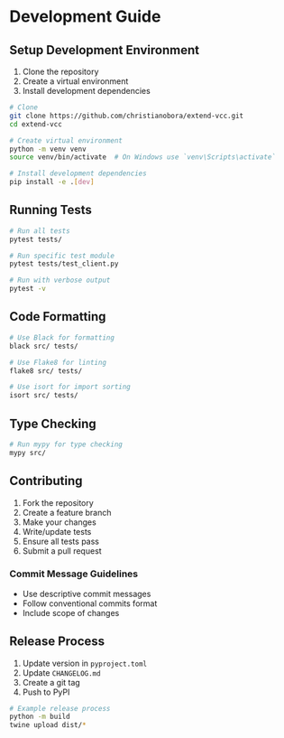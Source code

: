 # Development Guide

## Setup Development Environment

1. Clone the repository
2. Create a virtual environment
3. Install development dependencies

```bash
# Clone
git clone https://github.com/christianobora/extend-vcc.git
cd extend-vcc

# Create virtual environment
python -m venv venv
source venv/bin/activate  # On Windows use `venv\Scripts\activate`

# Install development dependencies
pip install -e .[dev]
```

## Running Tests

```bash
# Run all tests
pytest tests/

# Run specific test module
pytest tests/test_client.py

# Run with verbose output
pytest -v
```

## Code Formatting

```bash
# Use Black for formatting
black src/ tests/

# Use Flake8 for linting
flake8 src/ tests/

# Use isort for import sorting
isort src/ tests/
```

## Type Checking

```bash
# Run mypy for type checking
mypy src/
```

## Contributing

1. Fork the repository
2. Create a feature branch
3. Make your changes
4. Write/update tests
5. Ensure all tests pass
6. Submit a pull request

### Commit Message Guidelines

- Use descriptive commit messages
- Follow conventional commits format
- Include scope of changes

## Release Process

1. Update version in `pyproject.toml`
2. Update `CHANGELOG.md`
3. Create a git tag
4. Push to PyPI

```bash
# Example release process
python -m build
twine upload dist/*
```